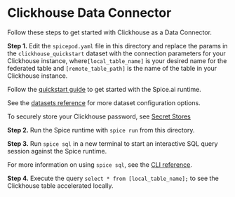 # Clickhouse Data Connector

Follow these steps to get started with Clickhouse as a Data Connector.

**Step 1.** Edit the `spicepod.yaml` file in this directory and replace the params in the `clickhouse_quickstart` dataset with the connection parameters for your Clickhouse instance, where`[local_table_name]` is your desired name for the federated table and `[remote_table_path]` is the name of the table in your Clickhouse instance.



Follow the [quickstart guide](https://docs.spiceai.org/getting-started) to get started with the Spice.ai runtime.

See the [datasets reference](https://docs.spiceai.org/reference/spicepod/datasets) for more dataset configuration options.

To securely store your Clickhouse password, see [Secret Stores](https://docs.spiceai.org/secret-stores)

**Step 2.** Run the Spice runtime with `spice run` from this directory.

**Step 3.** Run `spice sql` in a new terminal to start an interactive SQL query session against the Spice runtime.

For more information on using `spice sql`, see the [CLI reference](https://docs.spiceai.org/cli/reference/sql).

**Step 4.** Execute the query `select * from [local_table_name];` to see the Clickhouse table accelerated locally.
